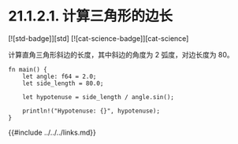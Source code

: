 # 21.1.2.1. 计算三角形的边长

[![std-badge]][std] [![cat-science-badge]][cat-science]

计算直角三角形斜边的长度，其中斜边的角度为 2 弧度，对边长度为 80。

```rust,edition2018
fn main() {
    let angle: f64 = 2.0;
    let side_length = 80.0;

    let hypotenuse = side_length / angle.sin();

    println!("Hypotenuse: {}", hypotenuse);
}
```

{{#include ../../../links.md}}
